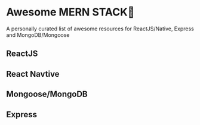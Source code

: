 # Awesome MERN STACK🌟

A personally curated list of awesome resources for ReactJS/Native, Express and MongoDB/Mongoose

## ReactJS

## React Navtive

## Mongoose/MongoDB

## Express

